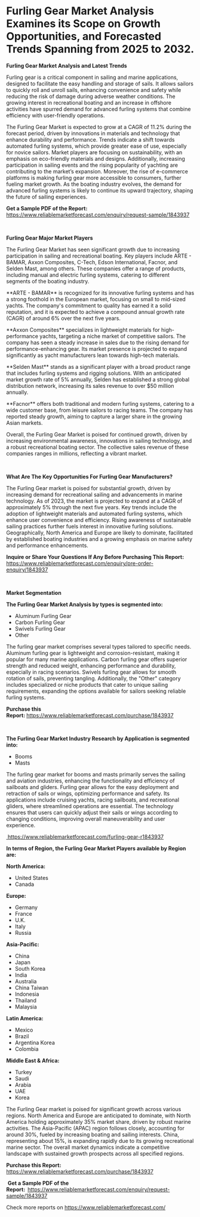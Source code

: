 <p><h1>Furling Gear Market Analysis Examines its Scope on Growth Opportunities, and Forecasted Trends Spanning from 2025 to 2032.</h1></p><p><strong>Furling Gear Market Analysis and Latest Trends</strong></p>
<p><p>Furling gear is a critical component in sailing and marine applications, designed to facilitate the easy handling and storage of sails. It allows sailors to quickly roll and unroll sails, enhancing convenience and safety while reducing the risk of damage during adverse weather conditions. The growing interest in recreational boating and an increase in offshore activities have spurred demand for advanced furling systems that combine efficiency with user-friendly operations.</p><p>The Furling Gear Market is expected to grow at a CAGR of 11.2% during the forecast period, driven by innovations in materials and technology that enhance durability and performance. Trends indicate a shift towards automated furling systems, which provide greater ease of use, especially for novice sailors. Market players are focusing on sustainability, with an emphasis on eco-friendly materials and designs. Additionally, increasing participation in sailing events and the rising popularity of yachting are contributing to the market’s expansion. Moreover, the rise of e-commerce platforms is making furling gear more accessible to consumers, further fueling market growth. As the boating industry evolves, the demand for advanced furling systems is likely to continue its upward trajectory, shaping the future of sailing experiences.</p></p>
<p><strong>Get a Sample PDF of the Report:&nbsp;</strong> <a href="https://www.reliablemarketforecast.com/enquiry/request-sample/1843937?utm_campaign=2439&utm_medium=2&utm_source=Github&utm_content=ia&utm_term=09042025&utm_id=furling-gear">https://www.reliablemarketforecast.com/enquiry/request-sample/1843937</a></p>
<p>&nbsp;</p>
<p><strong>Furling Gear Major Market Players</strong></p>
<p><p>The Furling Gear Market has seen significant growth due to increasing participation in sailing and recreational boating. Key players include ARTE - BAMAR, Axxon Composites, C-Tech, Edson International, Facnor, and Selden Mast, among others. These companies offer a range of products, including manual and electric furling systems, catering to different segments of the boating industry.</p><p>**ARTE - BAMAR** is recognized for its innovative furling systems and has a strong foothold in the European market, focusing on small to mid-sized yachts. The company's commitment to quality has earned it a solid reputation, and it is expected to achieve a compound annual growth rate (CAGR) of around 6% over the next five years.</p><p>**Axxon Composites** specializes in lightweight materials for high-performance yachts, targeting a niche market of competitive sailors. The company has seen a steady increase in sales due to the rising demand for performance-enhancing gear. Its market presence is projected to expand significantly as yacht manufacturers lean towards high-tech materials.</p><p>**Selden Mast** stands as a significant player with a broad product range that includes furling systems and rigging solutions. With an anticipated market growth rate of 5% annually, Selden has established a strong global distribution network, increasing its sales revenue to over $50 million annually.</p><p>**Facnor** offers both traditional and modern furling systems, catering to a wide customer base, from leisure sailors to racing teams. The company has reported steady growth, aiming to capture a larger share in the growing Asian markets.</p><p>Overall, the Furling Gear Market is poised for continued growth, driven by increasing environmental awareness, innovations in sailing technology, and a robust recreational boating sector. The collective sales revenue of these companies ranges in millions, reflecting a vibrant market.</p></p>
<p>&nbsp;</p>
<p><strong>What Are The Key Opportunities For Furling Gear Manufacturers?</strong></p>
<p><p>The Furling Gear market is poised for substantial growth, driven by increasing demand for recreational sailing and advancements in marine technology. As of 2023, the market is projected to expand at a CAGR of approximately 5% through the next five years. Key trends include the adoption of lightweight materials and automated furling systems, which enhance user convenience and efficiency. Rising awareness of sustainable sailing practices further fuels interest in innovative furling solutions. Geographically, North America and Europe are likely to dominate, facilitated by established boating industries and a growing emphasis on marine safety and performance enhancements.</p></p>
<p><strong>Inquire or Share Your Questions If Any Before Purchasing This Report:</strong> <a href="https://www.reliablemarketforecast.com/enquiry/pre-order-enquiry/1843937?utm_campaign=2439&utm_medium=2&utm_source=Github&utm_content=ia&utm_term=09042025&utm_id=furling-gear">https://www.reliablemarketforecast.com/enquiry/pre-order-enquiry/1843937</a></p>
<p>&nbsp;</p>
<p><strong>Market Segmentation</strong></p>
<p><strong>The Furling Gear Market Analysis by types is segmented into:</strong></p>
<p><ul><li>Aluminum Furling Gear</li><li>Carbon Furling Gear</li><li>Swivels Furling Gear</li><li>Other</li></ul></p>
<p><p>The furling gear market comprises several types tailored to specific needs. Aluminum furling gear is lightweight and corrosion-resistant, making it popular for many marine applications. Carbon furling gear offers superior strength and reduced weight, enhancing performance and durability, especially in racing scenarios. Swivels furling gear allows for smooth rotation of sails, preventing tangling. Additionally, the "Other" category includes specialized or niche products that cater to unique sailing requirements, expanding the options available for sailors seeking reliable furling systems.</p></p>
<p><strong>Purchase this Report:&nbsp;</strong><a href="https://www.reliablemarketforecast.com/purchase/1843937?utm_campaign=2439&utm_medium=2&utm_source=Github&utm_content=ia&utm_term=09042025&utm_id=furling-gear">https://www.reliablemarketforecast.com/purchase/1843937</a></p>
<p>&nbsp;</p>
<p><strong>The Furling Gear Market Industry Research by Application is segmented into:</strong></p>
<p><ul><li>Booms</li><li>Masts</li></ul></p>
<p><p>The furling gear market for booms and masts primarily serves the sailing and aviation industries, enhancing the functionality and efficiency of sailboats and gliders. Furling gear allows for the easy deployment and retraction of sails or wings, optimizing performance and safety. Its applications include cruising yachts, racing sailboats, and recreational gliders, where streamlined operations are essential. The technology ensures that users can quickly adjust their sails or wings according to changing conditions, improving overall maneuverability and user experience.</p></p>
<p><a href="https://www.reliablemarketforecast.com/furling-gear-r1843937?utm_campaign=2439&utm_medium=2&utm_source=Github&utm_content=ia&utm_term=09042025&utm_id=furling-gear">&nbsp;https://www.reliablemarketforecast.com/furling-gear-r1843937</a></p>
<p><strong>In terms of Region, the Furling Gear Market Players available by Region are:</strong></p>
<p>
    <p> <strong> North America: </strong>
        <ul>
            <li>United States</li>
            <li>Canada</li>
        </ul>
        </p> 
    <p> <strong> Europe: </strong>
        <ul>
            <li>Germany</li>
            <li>France</li>
            <li>U.K.</li>
            <li>Italy</li>
            <li>Russia</li>
        </ul>
        </p> 
    <p> <strong> Asia-Pacific: </strong>
        <ul>
            <li>China</li>
            <li>Japan</li>
            <li>South Korea</li>
            <li>India</li>
            <li>Australia</li>
            <li>China Taiwan</li>
            <li>Indonesia</li>
            <li>Thailand</li>
            <li>Malaysia</li>
        </ul>
        </p> 
    <p> <strong> Latin America: </strong>
        <ul>
            <li>Mexico</li>
            <li>Brazil</li>
            <li>Argentina Korea</li>
            <li>Colombia</li>
        </ul>
        </p> 
    <p> <strong> Middle East & Africa: </strong>
        <ul>
            <li>Turkey</li>
            <li>Saudi</li>
            <li>Arabia</li>
            <li>UAE</li>
            <li>Korea</li>
        </ul>
    </p>
    </p>
<p><p>The Furling Gear market is poised for significant growth across various regions. North America and Europe are anticipated to dominate, with North America holding approximately 35% market share, driven by robust marine activities. The Asia-Pacific (APAC) region follows closely, accounting for around 30%, fueled by increasing boating and sailing interests. China, representing about 15%, is expanding rapidly due to its growing recreational marine sector. The overall market dynamics indicate a competitive landscape with sustained growth prospects across all specified regions.</p></p>
<p><strong>Purchase this Report: </strong><a href="https://www.reliablemarketforecast.com/purchase/1843937?utm_campaign=2439&utm_medium=2&utm_source=Github&utm_content=ia&utm_term=09042025&utm_id=furling-gear">https://www.reliablemarketforecast.com/purchase/1843937</a></p>
<p>&nbsp;<strong>Get a Sample PDF of the Report:&nbsp;&nbsp;</strong><a href="https://www.reliablemarketforecast.com/enquiry/request-sample/1843937?utm_campaign=2439&utm_medium=2&utm_source=Github&utm_content=ia&utm_term=09042025&utm_id=furling-gear">https://www.reliablemarketforecast.com/enquiry/request-sample/1843937</a></p>
<p><strong></strong></p>
<p>Check more reports on <a href="https://www.reliablemarketforecast.com/?utm_campaign=2439&utm_medium=2&utm_source=Github&utm_content=ia&utm_term=09042025&utm_id=furling-gear">https://www.reliablemarketforecast.com/</a></p>